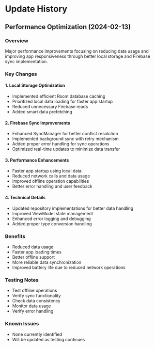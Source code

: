 # Update History

## Performance Optimization (2024-02-13)

### Overview
Major performance improvements focusing on reducing data usage and improving app responsiveness through better local storage and Firebase sync implementation.

### Key Changes

#### 1. Local Storage Optimization
- Implemented efficient Room database caching
- Prioritized local data loading for faster app startup
- Reduced unnecessary Firebase reads
- Added smart data prefetching

#### 2. Firebase Sync Improvements
- Enhanced SyncManager for better conflict resolution
- Implemented background sync with retry mechanism
- Added proper error handling for sync operations
- Optimized real-time updates to minimize data transfer

#### 3. Performance Enhancements
- Faster app startup using local data
- Reduced network calls and data usage
- Improved offline operation capabilities
- Better error handling and user feedback

#### 4. Technical Details
- Updated repository implementations for better data handling
- Improved ViewModel state management
- Enhanced error logging and debugging
- Added proper type conversion handling

### Benefits
- Reduced data usage
- Faster app loading times
- Better offline support
- More reliable data synchronization
- Improved battery life due to reduced network operations

### Testing Notes
- Test offline operations
- Verify sync functionality
- Check data consistency
- Monitor data usage
- Verify error handling

### Known Issues
- None currently identified
- Will be updated as testing continues 